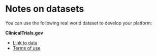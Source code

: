 # Notes on datasets

You can use the following real world dataset to develop your platform:

**ClinicalTrials.gov**

* [Link to data](https://www.clinicaltrials.gov/ct2/results?cond=mental+health+OR+%22Mental+Disorders%22+OR+depression+OR+anxiety+OR+psychosis&cntry=GB)
* [Terms of use](https://www.clinicaltrials.gov/ct2/about-site/terms-conditions#Use)
